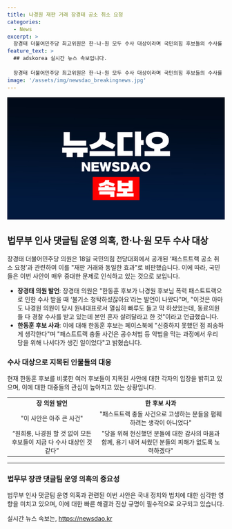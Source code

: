 ```yaml
---
title: 나경원 재판 거래 장경태 공소 취소 요청
categories:
  - News
excerpt: >
  장경태 더불어민주당 최고위원은 한·나·원 모두 수사 대상이라며 국민의힘 후보들의 수사를 요구했다. 특히, 한동훈 후보와 여론조성팀 운영 의혹에 대한 발언이 이슈가 되었다. 한편, 한동훈 후보는 전날 발언을 사과하고, 당 대표가 되면 패스트트랙 충돌 사건 재판에 대한 법률적 지원을 강화한다는 계획을 밝혔다. 이에 대한 의견과 행보가 관심을 끌고 있다.
feature_text: >
  ## adskorea 실시간 뉴스 속보입니다.

  장경태 더불어민주당 최고위원은 한·나·원 모두 수사 대상이라며 국민의힘 후보들의 수사를 요구했다. 특히, 한동훈 후보와 여론조성팀 운영 의혹에 대한 발언이 이슈가 되었다. 한편, 한동훈 후보는 전날 발언을 사과하고, 당 대표가 되면 패스트트랙 충돌 사건 재판에 대한 법률적 지원을 강화한다는 계획을 밝혔다. 이에 대한 의견과 행보가 관심을 끌고 있다.
image: '/assets/img/newsdao_breakingnews.jpg'
---
```


<p><img src="/assets/img/newsdao_breakingnews.jpg" alt="adskorea 속보" /></p>

<h2 data-ke-size="size26">법무부 인사 댓글팀 운영 의혹, 한·나·원 모두 수사 대상</h2>

<p data-ke-size="size16">장경태 더불어민주당 의원은 18일 국민의힘 전당대회에서 공개된 ‘패스트트랙 공소 취소 요청’과 관련하여 이를 "재판 거래와 동일한 효과"로 비판했습니다. 이에 따라, 국민들은 이번 사안이 매우 중대한 문제로 인식하고 있는 것으로 보입니다.</p>

<ul>
  <li><b>장경태 의원 발언</b>: 장경태 의원은 "한동훈 후보가 나경원 후보님 폭력 패스트트랙으로 인한 수사 받을 때 ‘불기소 청탁하셨잖아요’라는 발언이 나왔다"며, "이것은 아마도 나경원 의원이 당시 원내대표로서 열심히 빠루도 들고 막 하셨었는데, 동료의원들 다 경찰 수사를 받고 있는데 본인 혼자 살려달라고 한 것"이라고 언급했습니다.</li>
  <li><b>한동훈 후보 사과</b>: 이에 대해 한동훈 후보는 페이스북에 "신중하지 못했던 점 죄송하게 생각한다"며 "패스트트랙 충돌 사건은 공수처법 등 악법을 막는 과정에서 우리 당을 위해 나서다가 생긴 일이었다"고 밝혔습니다.</li>
</ul>

<h3 data-ke-size="size24"><b>수사 대상으로 지목된 인물들의 대응</b></h3>

<p data-ke-size="size16">현재 한동훈 후보를 비롯한 여러 후보들이 지목된 사안에 대한 각자의 입장을 밝히고 있으며, 이에 대한 대중들의 관심이 높아지고 있는 상황입니다.</p>

<table>
  <tr>
    <td style="text-align: center; height: 17px;"><b>장 의원 발언</b></td>
    <td style="text-align: center; height: 17px;"><b>한 후보 사과</b></td>
  </tr>
  <tr>
    <td style="text-align: center; height: 17px;">"이 사안은 아주 큰 사건"</td>
    <td style="text-align: center; height: 17px;">"패스트트랙 충돌 사건으로 고생하는 분들을 폄훼하려는 생각이 아니었다"</td>
  </tr>
  <tr>
    <td style="text-align: center; height: 17px;">“원희룡, 나경원 할 것 없이 모든 후보들이 지금 다 수사 대상인 것 같다”</td>
    <td style="text-align: center; height: 17px;">"당을 위해 헌신했던 분들에 대한 감사의 마음과 함께, 용기 내어 싸웠던 분들의 피해가 없도록 노력하겠다"</td>
  </tr>
</table>

<hr>

<h3 data-ke-size="size24"><b>법무부 장관 댓글팀 운영 의혹의 중요성</b></h3>

<p data-ke-size="size16">법무부 인사 댓글팀 운영 의혹과 관련된 이번 사안은 국내 정치와 법치에 대한 심각한 영향을 미치고 있으며, 이에 대한 빠른 해결과 진상 규명이 필수적으로 요구되고 있습니다.</p>
실시간 뉴스 속보는, <a href="https://newsdao.kr" rel="dofollow">https://newsdao.kr</a>


